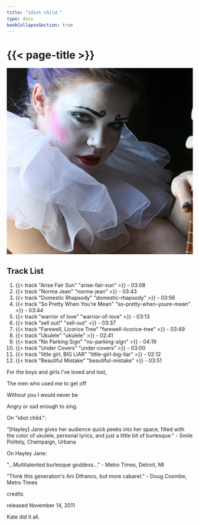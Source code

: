 ```yaml
---
title: "idiot child."
type: docs
bookCollapseSection: true
---
```

# {{< page-title >}}

![{{< page-title >}}](/idiot-child.jpg '{{< page-title >}}')

## Track List
1. {{< track "Arise Fair Sun" "arise-fair-sun" >}} - 03:08
2. {{< track "Norma Jean" "norma-jean" >}} - 03:43
3. {{< track "Domestic Rhapsody" "domestic-rhapsody" >}} - 03:56
4. {{< track "So Pretty When You're Mean" "so-pretty-when-youre-mean" >}} - 03:44
5. {{< track "warrior of love" "warrior-of-love" >}} - 03:13
6. {{< track "sell out!" "sell-out" >}} - 03:37
7. {{< track "Farewell, Licorice Tree" "farewell-licorice-tree" >}} - 03:49
8. {{< track "Ukulele" "ukulele" >}} - 02:41
9. {{< track "No Parking Sign" "no-parking-sign" >}} - 04:19
10. {{< track "Under Covers" "under-covers" >}} - 03:00
11. {{< track "little girl, BIG LIAR" "little-girl-big-liar" >}} - 02:12
12. {{< track "Beautiful Mistake" "beautiful-mistake" >}} - 03:51

For the boys and girls I've loved and lost,

The men who used me to get off

Without you I would never be

Angry or sad enough to sing.


On "idiot child.":

"[Hayley] Jane gives her audience quick peeks into her space, filled with the color of ukulele, personal lyrics, and just a little bit of burlesque." - Smile Politely, Champaign, Urbana

On Hayley Jane:

"...Multitalented burlesque goddess..." - Metro Times, Detroit, MI

"Think this generation's Ani Difranco, but more cabaret." - Doug Coombe, Metro Times

credits

released November 14, 2011

Kate did it all.
